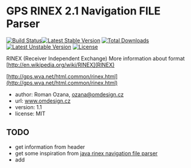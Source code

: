 # GPS RINEX 2.1 Navigation FILE Parser

[![Build Status](https://travis-ci.org/OzzyCzech/gpsrinex.png)](https://travis-ci.org/OzzyCzech/gpsrinex)[![Latest Stable Version](https://poser.pugx.org/om/events/v/stable.png)](https://packagist.org/packages/om/events) [![Total Downloads](https://poser.pugx.org/om/events/downloads.png)](https://packagist.org/packages/om/events) [![Latest Unstable Version](https://poser.pugx.org/om/events/v/unstable.png)](https://packagist.org/packages/om/events) [![License](https://poser.pugx.org/om/events/license.png)](https://packagist.org/packages/om/events)

RINEX (Receiver Independent Exchange)
More information about format [http://en.wikipedia.org/wiki/RINEX](RINEX)

[http://gps.wva.net/html.common/rinex.html](http://gps.wva.net/html.common/rinex.html)

- author: Roman Ozana, ozana@omdesign.cz
- url: www.omdesign.cz
- version: 1.1
- license: MIT


## TODO

- get information from header
- get some inspiration from [java rinex navigation file parser](https://code.google.com/p/gogps/source/browse/src/main/java/org/gogpsproject/parser/rinex/RinexNavigationParser.java)
- add